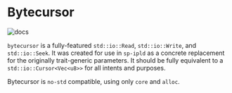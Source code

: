 # Bytecursor

![docs](https://docs.rs/bytecursor/badge.svg)

`bytecursor` is a fully-featured `std::io::Read`, `std::io::Write`, and `std::io::Seek`. It was created for use in `sp-ipld` as a concrete replacement for the originally trait-generic parameters. It should be fully equivalent to a `std::io::Cursor<Vec<u8>>` for all intents and purposes.

Bytecursor is `no-std` compatible, using only `core` and `alloc`.